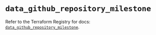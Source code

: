 # `data_github_repository_milestone`

Refer to the Terraform Registry for docs: [`data_github_repository_milestone`](https://registry.terraform.io/providers/integrations/github/6.7.3/docs/data-sources/repository_milestone).
